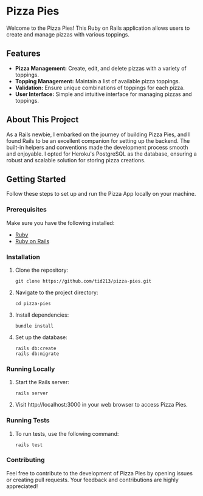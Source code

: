 # Pizza Pies

Welcome to the Pizza Pies! This Ruby on Rails application allows users to create and manage pizzas with various toppings.

## Features

- **Pizza Management:** Create, edit, and delete pizzas with a variety of toppings.
- **Topping Management:** Maintain a list of available pizza toppings.
- **Validation:** Ensure unique combinations of toppings for each pizza.
- **User Interface:** Simple and intuitive interface for managing pizzas and toppings.

## About This Project
As a Rails newbie, I embarked on the journey of building Pizza Pies, and I found Rails to be an excellent companion for setting up the backend. The built-in helpers and conventions made the development process smooth and enjoyable. I opted for Heroku's PostgreSQL as the database, ensuring a robust and scalable solution for storing pizza creations.

## Getting Started

Follow these steps to set up and run the Pizza App locally on your machine.

### Prerequisites

Make sure you have the following installed:

- [Ruby](https://www.ruby-lang.org/)
- [Ruby on Rails](https://rubyonrails.org/)

### Installation

1. Clone the repository:

   ```
   git clone https://github.com/tid213/pizza-pies.git
   ```

2. Navigate to the project directory:

    ```
    cd pizza-pies
    ```

3. Install dependencies:
    ```
    bundle install
    ```
4. Set up the database:
    ```
    rails db:create
    rails db:migrate
    ```

### Running Locally

1. Start the Rails server:

    ```
    rails server
    ```

2. Visit http://localhost:3000 in your web browser to access Pizza Pies.

### Running Tests

1. To run tests, use the following command:

    ```
    rails test
    ```

### Contributing
Feel free to contribute to the development of Pizza Pies by opening issues or creating pull requests. Your feedback and contributions are highly appreciated!